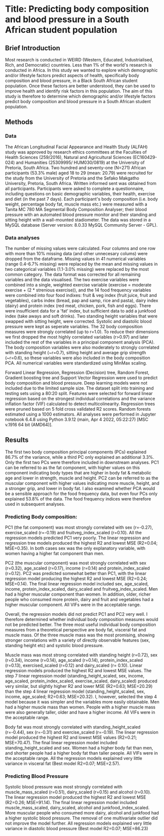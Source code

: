 # Title: Predicting body composition and blood pressure in a South African student population 
## Brief Introduction
Most research is conducted in WEIRD (Western, Educated, Industrialised, Rich, and Democratic) countries. Less than 1% of the world's research is conducted in Africa. In this study we wanted to explore which demographic and/or lifestyle factors predict aspects of health, specifically body composition and blood pressure, in a Black South African student population. Once these factors are better understood, they can be used to improve health and identify risk factors in this population. The aim of this study is therefore to determine which demographic and/or lifestyle factors predict body composition and blood pressure in a South African student population.

## Methods
### Data
The African Longitudinal Facial Appearance and Health Study (ALFAH) study was approved by research ethics committees at the Faculties of Health Sciences (259/2016), Natural and Agricultural Sciences (EC160429-024) and Humanities (25309995/ HUM030/0819) at the University of Pretoria, South Africa. Two hundred and seventy-one (N=271) African participants (53.3% male) aged 18 to 29 (mean: 20.79) were recruited for the study from the University of Pretoria and the Sefako Makgatho University, Pretoria, South Africa. Written informed sent was obtained from all participants. Participants were asked to complete a questionnaire, including questions on basic demographic variables, their health, exercise and diet (in the past 7 days). Each participant's body composition (i.e. body weight, percentage body fat, muscle mass etc.) were measured with a Tanita MC 780 MA Segmental Body Composition Analyser; their blood pressure with an automated blood pressure monitor and their standing and sitting height with a wall-mounted stadiometer. The data was stored in a MySQL database (Server version: 8.0.33 MySQL Community Server - GPL).

### Data analyses
The number of missing values were calculated. Four columns and one row with more than 10% missing data (and other unnecesary colums) were dropped from the dataframe. Missing values in 41 numerical variables (range 0.4-6.7% missing) were replaced by the mean and missing values in two categorical variables (1.1-3.0% missing) were replaced by the most common category. The data format was corrected for all remaining variables and the data visualised. The two exercise variables were combined into a single, weighted exercise variable (exercise = moderate exercise + (2 * strenious exercise)), and the 14 food frequency variables were combined into four food indixes: fruit & veg index (fruit juice, fruit and vegetables), carbs index (bread, pap and samp, rice and pasta), dairy index (dairy) and protein index (red meat, chicken, pork, fish and eggs). There were insufficient data for a 'fat' index, but sufficient data to add a junkfood index (take aways and soft drinks). Two standing height variables that were swapped with sitting height, were corrected. Systolic and diastolic blood pressure were kept as seperate variables. The 32 body composition measures were strongly correlated (up to r=1.0). To reduce their dimensions we first dropped the most highly correlated variables (r>0.97) and later included the rest of the variables in a principal component analysis (PCA). The body composition variables were also moderately to strongly correlated with standing height (~r=0.7), sitting height and average grip strength (~r=0.6), so these variables were also included in the body composition PCA. All numerical variables were standardized using MinMax scaling.

Forward Linear Regression, Regression (Decision) tree, Random Forest, Gradient boosting tree and Support Vector Regression were used to predict body composition and blood pressure. Deep learning models were not included due to the limited sample size. The dataset split into training and testing sets using a 80:20 split. Features were selected for forward linear regression based on the strongest individual correlations and the variance inflation factor (VIF) calculated to detect multicolinearity. Regression trees were pruned based on 5 fold cross validated R2 scores. Random forests estimated using a 1000 estimators.  All analyses were performed in Jupyter notebook 6.4.8 using Python 3.9.12 (main, Apr  4 2022, 05:22:27) [MSC v.1916 64 bit (AMD64)].

## Results
The first two body composition principal components (PCs) explained 86.7% of the variance, while a third PC only explained an additional 3.3%. Only the first two PCs were therefore included in downstream analyses. PC1 can be referred to as the fat component, with higher values on this component indicating body types that are higher in body fat & metabolic age and lower in strength, muscle and height. PC2 can be referred to as the muscular component with higher values indicating more muscle, height, and a stronger grip, and lower in body fat. I also examined whether PCA would be a sensible approach for the food frequency data, but even four PCs only explained 53.8% of the data. The food frequency indices were therefore used in subsequent analyses.

### Predicting Body composition:
PC1 (the fat component) was most strongly correlated with sex (r=-0.27), exercise_scaled (r=-0.19) and fruitveg_index_scaled (r=0.10). All the regression models predicted PC1 very poorly. The linear regression and regression tree models produced the highest R2 and lowest MSE (R2=0.04; MSE=0.35). In both cases sex was the only explanatory variable, with women having a higher fat component than men.

PC2 (the muscular component) was most strongly correlated with sex (r=0.32), age_scaled (r=0.17), income (r=0.14) and protein_index_scaled (r=0.12). PC2 was predicted somewhat better than PC1, with the linear regression model producing the highest R2 and lowest MSE (R2=0.24; MSE=0.14). The final linear regression model included sex, age_scaled, income, protein_index_scaled, dairy_scaled and fruitveg_index_scaled. Men had a higher muscular component than women. In addition, older, richer people who consumed more protein, dairy and fruit and vegetables had a higher muscular component. All VIFs were in the acceptable range.

Overall, the regression models did not predict PC1 and PC2 very well. I therefore determined whether individual body composition measures would not be predicted better. The three most useful individual body composition measures from a theoretical perspective are body fat, visceral fat and muscle mass. Of the three muscle mass was the most promising, showing stronger correlations with a variety of directly observable features (sex, standing height etc) and systolic blood pressure. 

Muscle mass was most strong correlated with standing height (r=0.72), sex (r=0.34), income (r=0.14), age_scaled (r=0.14), protein_index_scaled (r=0.13), exercised_scaled (r=0.12) and dairy_scaled (r= 0.10). Linear regression models produced the highest R2 and lowest MSE values. The step 7 linear regression model (standing_height_scaled, sex, income, age_scaled, protein_index_scaled, exercise_scaled, dairy_scaled) produced very similar, but slightly higher R2 and lower MSE (R2=0.63; MSE=20.29) than the step 4 linear regression model (standing_height_scaled, sex, income, age_scaled; R2=0.63; MSE=20.32). I, however, selected the step 4 model because it was simpler and the variables more easily obtainable. Men had a higher muscle mass than women. People with a higher muscle mass were also generally taller, older and have a higher income. All VIFs were in the acceptable range.

Body fat was most strongly correlated with standing_height_scaled (r=-0.44), sex (r=-0.31) and exercise_scaled (r=-0.19). The linear regression model produced the highest R2 and lowest MSE values (R2=0.21; MSE=70.47). The final linear regression model included standing_height_scaled and sex. Women had a higher body fat than men, and shorter people had a higher body fat than taller people. All VIFs were in the acceptable range. All the regression models explained very little variance in visceral fat (Best model R2=0.07; MSE=2.57).

### Predicting Blood Pressure
Systolic blood pressure was most strongly correlated with muscle_mass_scaled (r=0.51), dairy_scaled (r=0.15) and alcohol (r=0.10). The linear regression model produced the highest R2 and lowest MSE (R2=0.26; MSE=91.14). The final linear regression model included muscle_mass_scaled, dairy_scaled, alcohol and junkfood_index_scaled. More muscular people who consumed more dairy, alcohol and junkfood had a higher systolic blood pressure. The removal of one multivariate outlier did not improve the model further. All regression models explained very little variance in diastolic blood pressure (Best model R2=0.07; MSE=86.23)









